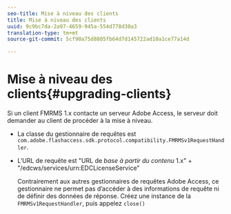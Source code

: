 ```yaml
---
seo-title: Mise à niveau des clients
title: Mise à niveau des clients
uuid: 9c9bc7da-2a97-4659-945a-554d778d30a3
translation-type: tm+mt
source-git-commit: 5cf90a75d8805fb64d7d145722ad10a1ce77a14d

---
```



# Mise à niveau des clients{#upgrading-clients}

Si un client FMRMS 1.x contacte un serveur Adobe Access, le serveur doit demander au client de procéder à la mise à niveau.

* La classe du gestionnaire de requêtes est `com.adobe.flashaccess.sdk.protocol.compatibility.FMRMSv1RequestHandler`.
* L’URL de requête est &quot;URL de *base à partir du contenu* 1.x&quot; + &quot;/edcws/services/urn:EDCLicenseService&quot;

   Contrairement aux autres gestionnaires de requêtes Adobe Access, ce gestionnaire ne permet pas d’accéder à des informations de requête ni de définir des données de réponse. Créez une instance de la `FMRMSv1RequestHandler`, puis appelez `close()`